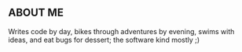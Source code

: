 ## ABOUT ME
Writes code by day, bikes through adventures by evening, swims with ideas, and eat bugs for dessert; the software kind mostly ;)

<!--
- 🔭 I’m currently working on developing next generation AD platforms for SDVs
- 🌱 I’m currently learning RUST
- 👯 I’m looking to collaborate on Software Design, Coding and Testing
- 💬 Ask me about Embedded Systems, Linux/QNX OS, and C++
